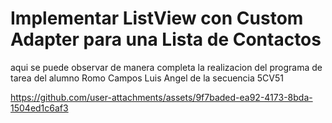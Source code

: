 # Implementar ListView con Custom Adapter para una Lista de Contactos
aqui se puede observar de manera completa la realizacion del programa de tarea del alumno Romo Campos Luis Angel de la secuencia 5CV51




https://github.com/user-attachments/assets/9f7baded-ea92-4173-8bda-1504ed1c6af3

